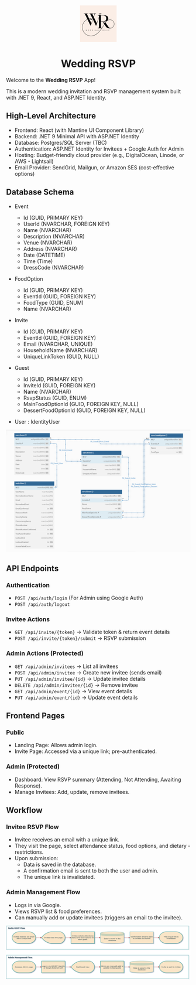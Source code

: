 <div align="center">
    <img src="./_resources/wedding-rsvp-logo.png" alt="logo" width="100px" />
    <h1>Wedding RSVP</h1>
</div>

Welcome to the **Wedding RSVP** App!

This is a modern wedding invitation and RSVP management system built with .NET 9, React, and ASP.NET Identity.

## High-Level Architecture

- Frontend: React (with Mantine UI Component Library)
- Backend: .NET 9 Minimal API with ASP.NET Identity
- Database: Postgres/SQL Server (TBC)
- Authentication: ASP.NET Identity for Invitees + Google Auth for Admin
- Hosting: Budget-friendly cloud provider (e.g., DigitalOcean, Linode, or AWS - Lightsail)
- Email Provider: SendGrid, Mailgun, or Amazon SES (cost-effective options)

## Database Schema

- Event

  - Id (GUID, PRIMARY KEY)
  - UserId (NVARCHAR, FOREIGN KEY)
  - Name (NVARCHAR)
  - Description (NVARCHAR)
  - Venue (NVARCHAR)
  - Address (NVARCHAR)
  - Date (DATETIME)
  - Time (Time)
  - DressCode (NVARCHAR)

- FoodOption

  - Id (GUID, PRIMARY KEY)
  - EventId (GUID, FOREIGN KEY)
  - FoodType (GUID, ENUM)
  - Name (NVARCHAR)

- Invite

  - Id (GUID, PRIMARY KEY)
  - EventId (GUID, FOREIGN KEY)
  - Email (NVARCHAR, UNIQUE)
  - HouseholdName (NVARCHAR)
  - UniqueLinkToken (GUID, NULL)

- Guest

  - Id (GUID, PRIMARY KEY)
  - InviteId (GUID, FOREIGN KEY)
  - Name (NVARCHAR)
  - RsvpStatus (GUID, ENUM)
  - MainFoodOptionId (GUID, FOREIGN KEY, NULL)
  - DessertFoodOptionId (GUID, FOREIGN KEY, NULL)

- User : IdentityUser

![entity-relationship-diagram](./_resources/entity-relationship-diagram.png)

## API Endpoints

### Authentication

- `POST /api/auth/login` (For Admin using Google Auth)
- `POST /api/auth/logout`

### Invitee Actions

- `GET /api/invite/{token}` → Validate token & return event details
- `POST /api/invite/{token}/submit` → RSVP submission

### Admin Actions (Protected)

- `GET /api/admin/invitees` → List all invitees
- `POST /api/admin/invitee` → Create new invitee (sends email)
- `PUT /api/admin/invitee/{id}` → Update invitee details
- `DELETE /api/admin/invitee/{id}` → Remove invitee
- `GET /api/admin/event/{id}` → View event details
- `PUT /api/admin/event/{id}` → Update event details

## Frontend Pages

### Public

- Landing Page: Allows admin login.
- Invite Page: Accessed via a unique link; pre-authenticated.

### Admin (Protected)

- Dashboard: View RSVP summary (Attending, Not Attending, Awaiting Response).
- Manage Invitees: Add, update, remove invitees.

## Workflow

### Invitee RSVP Flow

- Invitee receives an email with a unique link.
- They visit the page, select attendance status, food options, and dietary - restrictions.
- Upon submission:
  - Data is saved in the database.
  - A confirmation email is sent to both the user and admin.
  - The unique link is invalidated.

### Admin Management Flow

- Logs in via Google.
- Views RSVP list & food preferences.
- Can manually add or update invitees (triggers an email to the invitee).

![wedding-rsvp-workflow](./_resources/wedding-rsvp-workflow.png)
